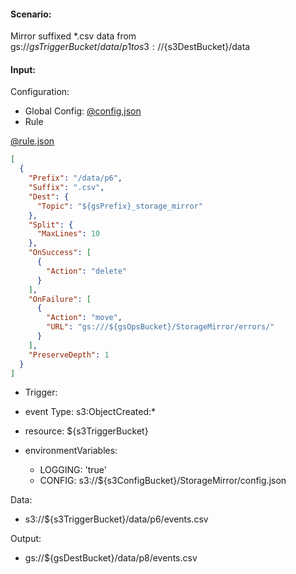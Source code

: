 #### Scenario:

Mirror suffixed *.csv data from gs://${gsTriggerBucket}/data/p1 to s3://${s3DestBucket}/data

#### Input:

Configuration:

* Global Config: [@config,json](../../../config/gs.json)
* Rule

[@rule.json](rule.json)
```json
[
  {
    "Prefix": "/data/p6",
    "Suffix": ".csv",
    "Dest": {
      "Topic": "${gsPrefix}_storage_mirror"
    },
    "Split": {
      "MaxLines": 10
    },
    "OnSuccess": [
      {
        "Action": "delete"
      }
    ],
    "OnFailure": [
      {
        "Action": "move",
        "URL": "gs:///${gsOpsBucket}/StorageMirror/errors/"
      }
    ],
    "PreserveDepth": 1
  }
]
```

* Trigger:

* event Type: s3:ObjectCreated:*
* resource: ${s3TriggerBucket}
* environmentVariables:
  - LOGGING: 'true'
  - CONFIG: s3://${s3ConfigBucket}/StorageMirror/config.json
 
Data:
- s3://${s3TriggerBucket}/data/p6/events.csv


Output:
- gs://${gsDestBucket}/data/p8/events.csv